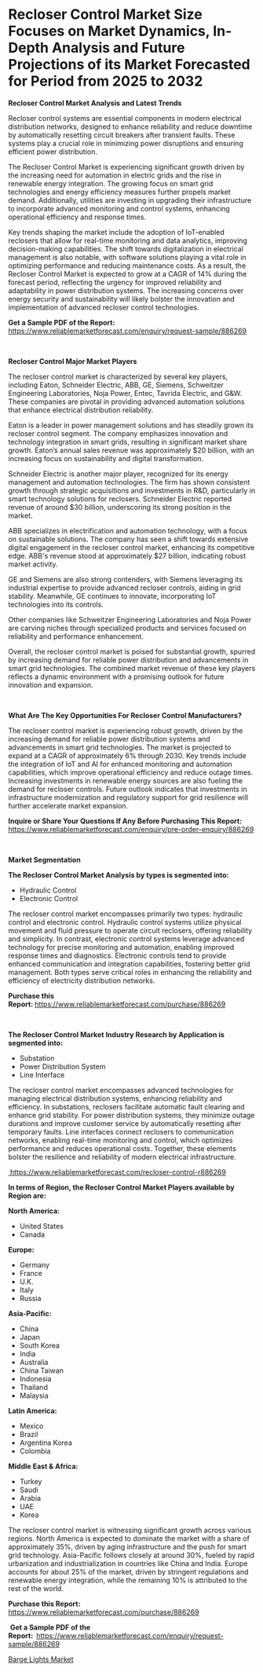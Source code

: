 <p><h1>Recloser Control Market Size Focuses on Market Dynamics, In-Depth Analysis and Future Projections of its Market Forecasted for Period from 2025 to 2032</h1></p><p><strong>Recloser Control Market Analysis and Latest Trends</strong></p>
<p><p>Recloser control systems are essential components in modern electrical distribution networks, designed to enhance reliability and reduce downtime by automatically resetting circuit breakers after transient faults. These systems play a crucial role in minimizing power disruptions and ensuring efficient power distribution.</p><p>The Recloser Control Market is experiencing significant growth driven by the increasing need for automation in electric grids and the rise in renewable energy integration. The growing focus on smart grid technologies and energy efficiency measures further propels market demand. Additionally, utilities are investing in upgrading their infrastructure to incorporate advanced monitoring and control systems, enhancing operational efficiency and response times.</p><p>Key trends shaping the market include the adoption of IoT-enabled reclosers that allow for real-time monitoring and data analytics, improving decision-making capabilities. The shift towards digitalization in electrical management is also notable, with software solutions playing a vital role in optimizing performance and reducing maintenance costs. As a result, the Recloser Control Market is expected to grow at a CAGR of 14% during the forecast period, reflecting the urgency for improved reliability and adaptability in power distribution systems. The increasing concerns over energy security and sustainability will likely bolster the innovation and implementation of advanced recloser control technologies.</p></p>
<p><strong>Get a Sample PDF of the Report:&nbsp;</strong> <a href="https://www.reliablemarketforecast.com/enquiry/request-sample/886269?utm_campaign=3491&utm_medium=2&utm_source=Github&utm_content=ia&utm_term=07042025&utm_id=recloser-control">https://www.reliablemarketforecast.com/enquiry/request-sample/886269</a></p>
<p>&nbsp;</p>
<p><strong>Recloser Control Major Market Players</strong></p>
<p><p>The recloser control market is characterized by several key players, including Eaton, Schneider Electric, ABB, GE, Siemens, Schweitzer Engineering Laboratories, Noja Power, Entec, Tavrida Electric, and G&W. These companies are pivotal in providing advanced automation solutions that enhance electrical distribution reliability.</p><p>Eaton is a leader in power management solutions and has steadily grown its recloser control segment. The company emphasizes innovation and technology integration in smart grids, resulting in significant market share growth. Eaton’s annual sales revenue was approximately $20 billion, with an increasing focus on sustainability and digital transformation.</p><p>Schneider Electric is another major player, recognized for its energy management and automation technologies. The firm has shown consistent growth through strategic acquisitions and investments in R&D, particularly in smart technology solutions for reclosers. Schneider Electric reported revenue of around $30 billion, underscoring its strong position in the market.</p><p>ABB specializes in electrification and automation technology, with a focus on sustainable solutions. The company has seen a shift towards extensive digital engagement in the recloser control market, enhancing its competitive edge. ABB's revenue stood at approximately $27 billion, indicating robust market activity.</p><p>GE and Siemens are also strong contenders, with Siemens leveraging its industrial expertise to provide advanced recloser controls, aiding in grid stability. Meanwhile, GE continues to innovate, incorporating IoT technologies into its controls. </p><p>Other companies like Schweitzer Engineering Laboratories and Noja Power are carving niches through specialized products and services focused on reliability and performance enhancement.</p><p>Overall, the recloser control market is poised for substantial growth, spurred by increasing demand for reliable power distribution and advancements in smart grid technologies. The combined market revenue of these key players reflects a dynamic environment with a promising outlook for future innovation and expansion.</p></p>
<p>&nbsp;</p>
<p><strong>What Are The Key Opportunities For Recloser Control Manufacturers?</strong></p>
<p><p>The recloser control market is experiencing robust growth, driven by the increasing demand for reliable power distribution systems and advancements in smart grid technologies. The market is projected to expand at a CAGR of approximately 6% through 2030. Key trends include the integration of IoT and AI for enhanced monitoring and automation capabilities, which improve operational efficiency and reduce outage times. Increasing investments in renewable energy sources are also fueling the demand for recloser controls. Future outlook indicates that investments in infrastructure modernization and regulatory support for grid resilience will further accelerate market expansion.</p></p>
<p><strong>Inquire or Share Your Questions If Any Before Purchasing This Report:</strong> <a href="https://www.reliablemarketforecast.com/enquiry/pre-order-enquiry/886269?utm_campaign=3491&utm_medium=2&utm_source=Github&utm_content=ia&utm_term=07042025&utm_id=recloser-control">https://www.reliablemarketforecast.com/enquiry/pre-order-enquiry/886269</a></p>
<p>&nbsp;</p>
<p><strong>Market Segmentation</strong></p>
<p><strong>The Recloser Control Market Analysis by types is segmented into:</strong></p>
<p><ul><li>Hydraulic Control</li><li>Electronic Control</li></ul></p>
<p><p>The recloser control market encompasses primarily two types: hydraulic control and electronic control. Hydraulic control systems utilize physical movement and fluid pressure to operate circuit reclosers, offering reliability and simplicity. In contrast, electronic control systems leverage advanced technology for precise monitoring and automation, enabling improved response times and diagnostics. Electronic controls tend to provide enhanced communication and integration capabilities, fostering better grid management. Both types serve critical roles in enhancing the reliability and efficiency of electricity distribution networks.</p></p>
<p><strong>Purchase this Report:&nbsp;</strong><a href="https://www.reliablemarketforecast.com/purchase/886269?utm_campaign=3491&utm_medium=2&utm_source=Github&utm_content=ia&utm_term=07042025&utm_id=recloser-control">https://www.reliablemarketforecast.com/purchase/886269</a></p>
<p>&nbsp;</p>
<p><strong>The Recloser Control Market Industry Research by Application is segmented into:</strong></p>
<p><ul><li>Substation</li><li>Power Distribution System</li><li>Line Interface</li></ul></p>
<p><p>The recloser control market encompasses advanced technologies for managing electrical distribution systems, enhancing reliability and efficiency. In substations, reclosers facilitate automatic fault clearing and enhance grid stability. For power distribution systems, they minimize outage durations and improve customer service by automatically resetting after temporary faults. Line interfaces connect reclosers to communication networks, enabling real-time monitoring and control, which optimizes performance and reduces operational costs. Together, these elements bolster the resilience and reliability of modern electrical infrastructure.</p></p>
<p><a href="https://www.reliablemarketforecast.com/recloser-control-r886269?utm_campaign=3491&utm_medium=2&utm_source=Github&utm_content=ia&utm_term=07042025&utm_id=recloser-control">&nbsp;https://www.reliablemarketforecast.com/recloser-control-r886269</a></p>
<p><strong>In terms of Region, the Recloser Control Market Players available by Region are:</strong></p>
<p>
    <p> <strong> North America: </strong>
        <ul>
            <li>United States</li>
            <li>Canada</li>
        </ul>
        </p> 
    <p> <strong> Europe: </strong>
        <ul>
            <li>Germany</li>
            <li>France</li>
            <li>U.K.</li>
            <li>Italy</li>
            <li>Russia</li>
        </ul>
        </p> 
    <p> <strong> Asia-Pacific: </strong>
        <ul>
            <li>China</li>
            <li>Japan</li>
            <li>South Korea</li>
            <li>India</li>
            <li>Australia</li>
            <li>China Taiwan</li>
            <li>Indonesia</li>
            <li>Thailand</li>
            <li>Malaysia</li>
        </ul>
        </p> 
    <p> <strong> Latin America: </strong>
        <ul>
            <li>Mexico</li>
            <li>Brazil</li>
            <li>Argentina Korea</li>
            <li>Colombia</li>
        </ul>
        </p> 
    <p> <strong> Middle East & Africa: </strong>
        <ul>
            <li>Turkey</li>
            <li>Saudi</li>
            <li>Arabia</li>
            <li>UAE</li>
            <li>Korea</li>
        </ul>
    </p>
    </p>
<p><p>The recloser control market is witnessing significant growth across various regions. North America is expected to dominate the market with a share of approximately 35%, driven by aging infrastructure and the push for smart grid technology. Asia-Pacific follows closely at around 30%, fueled by rapid urbanization and industrialization in countries like China and India. Europe accounts for about 25% of the market, driven by stringent regulations and renewable energy integration, while the remaining 10% is attributed to the rest of the world.</p></p>
<p><strong>Purchase this Report: </strong><a href="https://www.reliablemarketforecast.com/purchase/886269?utm_campaign=3491&utm_medium=2&utm_source=Github&utm_content=ia&utm_term=07042025&utm_id=recloser-control">https://www.reliablemarketforecast.com/purchase/886269</a></p>
<p>&nbsp;<strong>Get a Sample PDF of the Report:&nbsp;&nbsp;</strong><a href="https://www.reliablemarketforecast.com/enquiry/request-sample/886269?utm_campaign=3491&utm_medium=2&utm_source=Github&utm_content=ia&utm_term=07042025&utm_id=recloser-control">https://www.reliablemarketforecast.com/enquiry/request-sample/886269</a></p>
<p><strong></strong></p>
<p><p><a href="https://github.com/marteionun0/Market-Research-Report-List-1/blob/main/barge-lights-market.md?utm_campaign=3491&utm_medium=2&utm_source=Github&utm_content=ia&utm_term=07042025&utm_id=recloser-control">Barge Lights Market</a></p></p>